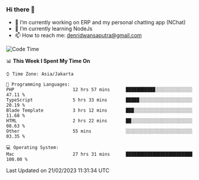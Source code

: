 ### Hi there 👋

- 🔭 I’m currently working on ERP and my personal chatting app (NChat)
- 🌱 I’m currently learning NodeJs
- 📫 How to reach me: denridwansaputra@gmail.com


<!--START_SECTION:waka-->
![Code Time](http://img.shields.io/badge/Code%20Time-2%2C665%20hrs%2042%20mins-blue)

📊 **This Week I Spent My Time On** 

```text
⌚︎ Time Zone: Asia/Jakarta

💬 Programming Languages: 
PHP                      12 hrs 57 mins      ███████████░░░░░░░░░░░░░░   47.11 % 
TypeScript               5 hrs 33 mins       █████░░░░░░░░░░░░░░░░░░░░   20.19 % 
Blade Template           3 hrs 12 mins       ███░░░░░░░░░░░░░░░░░░░░░░   11.68 % 
HTML                     2 hrs 22 mins       ██░░░░░░░░░░░░░░░░░░░░░░░   08.63 % 
Other                    55 mins             ░░░░░░░░░░░░░░░░░░░░░░░░░   03.35 % 

💻 Operating System: 
Mac                      27 hrs 31 mins      █████████████████████████   100.00 % 

```


 Last Updated on 21/02/2023 11:31:34 UTC
<!--END_SECTION:waka-->

